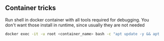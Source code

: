 ## Container tricks

Run shell in docker container with all tools required for debugging. You don't want those install in runtime, since usually they are not needed
```bash
docker exec -it -u root <container_name> bash -c "apt update -y && apt install net-tools procps lsof vim less strace -y && bash"
```
